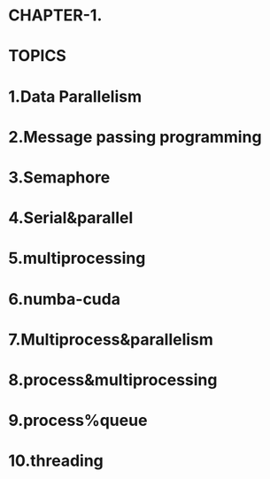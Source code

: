 
# CHAPTER-1.
  # TOPICS  

# 1.Data Parallelism
# 2.Message passing programming 
# 3.Semaphore
# 4.Serial&parallel
# 5.multiprocessing
# 6.numba-cuda
# 7.Multiprocess&parallelism
# 8.process&multiprocessing
# 9.process%queue
# 10.threading 

